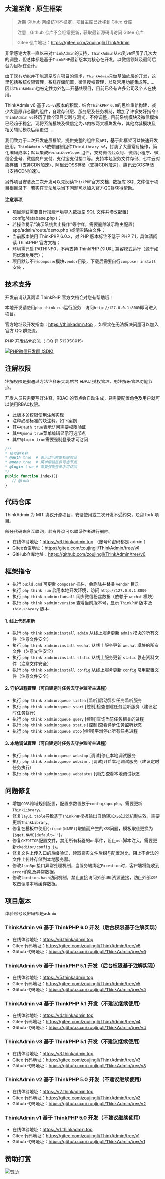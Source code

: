 大道至简 · 原生框架
---
> 近期 Github 网络访问不稳定，项目主库已迁移到 Gitee 仓库
>
> 注意：Github 仓库不会经常更新，获取最新源码请访问 Gitee 仓库
>
> Gitee 仓库地址：https://gitee.com/zoujingli/ThinkAdmin

非常感谢大家一直以来对`ThinkAdmin`的支持，`ThinkAdmin`从`v1`到`v6`经历了几次大的调整，但总体都是基于`ThinkPHP`最新版本为核心在开发，以微信领域及最简后台为目标在设计。

由于现有功能并不能满足所有项目的需求，`ThinkAdmin`只做基础底层的开发，这里包括系统权限管理，系统存储配置，微信授权管理，以及常用功能集成等…… 因此`ThinkAdmin`也被定性为外包二开基线项目，目前已经有许多公司及个人在使用。

ThinkAdmin v6 基于`v1-v5`版本的积累，结合`ThinkPHP 6.0`的思维重新构建，减少大量原非必需的组件，自建存储层、服务层及任务机制，增加了许多友好指令！`ThinkAdmin v6`经历了数个项目实践与测试，不停调整，目前系统模块及微信模块已经趋于稳定，现将系统模块及微信定为`v6`内核两大模块发布，其他商城模块及相关辅助模块后续更进……

我们致力于二次开发底层框架，提供完整的组件及`API`，基于此框架可以快速开发应用。`ThinkAdmin v6`依赖自制组件`ThinkLibrary v6`，封装了大量常用操作，简化编码成本；默认集成`WechatDeveloper`组件，支持微信公众号、微信小程序、微信企业号、微信商户支付、支付宝支付接口等。支持本地服务文件存储、七牛云对象存储（支持CDN加速）、阿里云OSS存储（支持CDN加速）、腾讯云COS存储（支持CDN加速）。

另外项目安装及二次开发可以先阅读`ThinkPHP`官方文档，数据库 SQL 文件位于项目根目录下，若实在无法解决当下问题可以加入官方QQ群获得帮助。

#### 注意事项

* 项目测试需要自行搭建环境导入数据库 SQL 文件并修改配置( config/database.php )；
* 若操作提示“演示系统禁止操作”等字样，需要删除演示路由配置( app/admin/route/demo.php )或清空路由文件；
* 当前版本使用 ThinkPHP 6.0.x，对 PHP 版本标注不低于 PHP 7.1，具体请阅读 ThinkPHP 官方文档；
* 环境需开启 PATHINFO，不再支持 ThinkPHP 的 URL 兼容模式运行（源于如何优雅地展示）；
* 项目默认不带`composer`模块`vendor`目录，下载后需要自行`composer install`安装；

## 技术支持

开发前请认真阅读 ThinkPHP 官方文档会对您有帮助哦！

本地开发请使用`php think run`运行服务，访问`http://127.0.0.1:8000`即可进入项目。

官方地址及开发指南：https://thinkadmin.top ，如果实在无法解决问题可以加入官方 QQ 群交流。

PHP 开发技术交流（ QQ 群 513350915）

[![PHP微信开发群 (SDK)](http://pub.idqqimg.com/wpa/images/group.png)](http://shang.qq.com/wpa/qunwpa?idkey=ae25cf789dafbef62e50a980ffc31242f150bc61a61164458216dd98c411832a)

## 注解权限

注解权限是指通过方法注释来实现后台 RBAC 授权管理，用注解来管理功能节点。

开发人员只需要写好注释，RBAC 的节点会自动生成，只需要配置角色及用户就可以使用RBAC权限。

* 此版本的权限使用注解实现
* 注释必须标准的块注释，如下案例
* 其中`@auth true`表示访问需要权限验证
* 其中`@menu true`菜单编辑显示可选节点
* 其中`@login true`需要强制登录才可访问

```php
/**
* 操作的名称
* @auth true  # 表示访问需要权限验证
* @menu true  # 菜单编辑显示可选节点
* @login true # 需要强制登录才可访问 
*/
public function index(){
   // @todo
}
```

## 代码仓库

ThinkAdmin 为 MIT 协议开源项目，安装使用或二次开发不受约束，欢迎 fork 项目。

部分代码来自互联网，若有异议可以联系作者进行删除。

* 在线体验地址：https://v6.thinkadmin.top （账号和密码都是 admin ）
* Gitee仓库地址：https://gitee.com/zoujingli/ThinkAdmin/tree/v6
* GitHub仓库地址：https://github.com/zoujingli/ThinkAdmin/tree/v6

## 框架指令

* 执行 `build.cmd` 可更新 `composer` 插件，会删除并替换 `vendor` 目录
* 执行 `php think run` 启用本地开发环境，访问 `http://127.0.0.1:8000`
* 执行 `php think xadmin:fansall` 同步微信粉丝数据（依赖于 `wechat` 模块）
* 执行 `php think xadmin:version` 查看当前版本号，显示 `ThinkPHP` 版本及 `ThinkLibrary` 版本

#### 1. 线上代码更新

* 执行 `php think xadmin:install admin` 从线上服务更新 `admin` 模块的所有文件（注意文件安全）
* 执行 `php think xadmin:install wechat` 从线上服务更新 `wechat` 模块的所有文件（注意文件安全）
* 执行 `php think xadmin:install static` 从线上服务更新 `static` 静态资料文件（注意文件安全）
* 执行 `php think xadmin:install config` 从线上服务更新 `config` 常用配置文件（注意文件安全）

#### 2. 守护进程管理（可自建定时任务去守护监听主进程）

* 执行 `php think xadmin:queue listen` [监听]启动异步任务监听服务
* 执行 `php think xadmin:queue start`  [控制]检查创建任务监听服务（建议定时任务执行）
* 执行 `php think xadmin:queue query`  [控制]查询当前任务相关的进程
* 执行 `php think xadmin:queue status`  [控制]查看异步任务监听状态
* 执行 `php think xadmin:queue stop`   [控制]平滑停止所有任务进程

#### 3. 本地调试管理（可自建定时任务去守护监听主进程）

* 执行 `php think xadmin:queue webstop` [调试]停止本地调试服务
* 执行 `php think xadmin:queue webstart` [调试]开启本地调试服务（建议定时任务执行）
* 执行 `php think xadmin:queue webstatus` [调试]查看本地调试状态

## 问题修复

* 增加`CORS`跨域规则配置，配置参数置放于`config/app.php`，需要更新`ThinkLibrary`。
* 修复`layui.table`导致基于`ThinkPHP`模板输出自动转义`XSS`过滤机制失效，需要更新`ThinkLibrary`。
* 修复在模板中使用`{:input(NAME)}`取值而产生的`XSS`问题，模板取值更换为`{$get.NAME|default=''}`。
* 修复`CKEDITOR`配置文件，禁用所有标签的`on`事件，阻止`xss`脚本注入，需要更新`ckeditor/config.js`。
* 修复文件上传入口的后缀验证，读取真实文件后缀与配置对比，阻止不合法的文件上传并存储到本地服务器。
* 修改`JsonRpc`接口异常处理机制，当服务端绑定`Exception`时，客户端将能收到`error`消息及异常数据。
* 修改`location.hash`访问机制，禁止直接访问外部`URL`资源链接，防止外部`XSS`攻击读取本地缓存数据。

## 项目版本

体验账号及密码都是admin

### ThinkAdmin v6 基于 ThinkPHP 6.0 开发（后台权限基于注解实现）

* 在线体验地址：https://v6.thinkadmin.top
* Gitee 代码地址：https://gitee.com/zoujingli/ThinkAdmin/tree/v6
* Github 代码地址：https://github.com/zoujingli/ThinkAdmin/tree/v6

### ThinkAdmin v5 基于 ThinkPHP 5.1 开发（后台权限基于注解实现）

* 在线体验地址：https://v5.thinkadmin.top
* Gitee 代码地址：https://gitee.com/zoujingli/ThinkAdmin/tree/v5
* Github 代码地址：https://github.com/zoujingli/ThinkAdmin/tree/v5

### ThinkAdmin v4 基于 ThinkPHP 5.1 开发（不建议继续使用）

* 在线体验地址：https://v4.thinkadmin.top
* Gitee 代码地址：https://gitee.com/zoujingli/ThinkAdmin/tree/v4
* Github 代码地址：https://github.com/zoujingli/ThinkAdmin/tree/v4

### ThinkAdmin v3 基于 ThinkPHP 5.1 开发（不建议继续使用）

* 在线体验地址：https://v3.thinkadmin.top
* Gitee 代码地址：https://gitee.com/zoujingli/ThinkAdmin/tree/v3
* Github 代码地址：https://github.com/zoujingli/ThinkAdmin/tree/v3

### ThinkAdmin v2 基于 ThinkPHP 5.0 开发（不建议继续使用）

* 在线体验地址：https://v2.thinkadmin.top
* Gitee 代码地址：https://gitee.com/zoujingli/ThinkAdmin/tree/v2
* Github 代码地址：https://github.com/zoujingli/ThinkAdmin/tree/v2

### ThinkAdmin v1 基于 ThinkPHP 5.0 开发（不建议继续使用）

* 在线体验地址：https://v1.thinkadmin.top
* Gitee 代码地址：https://gitee.com/zoujingli/ThinkAdmin/tree/v1
* Github 代码地址：https://github.com/zoujingli/ThinkAdmin/tree/v1

## 赞助打赏

![赞助](https://thinkadmin.top/static/img/pay.png)